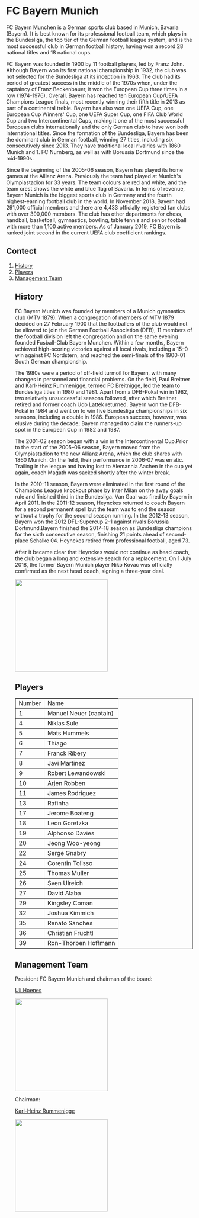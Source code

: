 <html>
<head>
<h1><strong>FC Bayern Munich</strong></h1>
<div class="promotion-declaration">
</div>
<link rel="stylesheet" href="style.css">
<p>FC Bayern Munchen is a German sports club based in Munich, Bavaria (Bayern). It is best known for its professional football team, which plays in the Bundesliga, the top tier of the German football league system, and is the most successful club in German football history, having won a record 28 national titles and 18 national cups.</p>
<p>FC Bayern was founded in 1900 by 11 football players, led by Franz John. Although Bayern won its first national championship in 1932, the club was not selected for the Bundesliga at its inception in 1963. The club had its period of greatest success in the middle of the 1970s when, under the captaincy of Franz Beckenbauer, it won the European Cup three times in a row (1974-1976). Overall, Bayern has reached ten European Cup/UEFA Champions League finals, most recently winning their fifth title in 2013 as part of a continental treble. Bayern has also won one UEFA Cup, one European Cup Winners' Cup, one UEFA Super Cup, one FIFA Club World Cup and two Intercontinental Cups, making it one of the most successful European clubs internationally and the only German club to have won both international titles. Since the formation of the Bundesliga, Bayern has been the dominant club in German football, winning 27 titles, including six consecutively since 2013. They have traditional local rivalries with 1860 Munich and 1. FC Nurnberg, as well as with Borussia Dortmund since the mid-1990s.</p>
<p>Since the beginning of the 2005-06 season, Bayern has played its home games at the Allianz Arena. Previously the team had played at Munich's Olympiastadion for 33 years. The team colours are red and white, and the team crest shows the white and blue flag of Bavaria. In terms of revenue, Bayern Munich is the biggest sports club in Germany and the fourth highest-earning football club in the world. In November 2018, Bayern had 291,000 official members and there are 4,433 officially registered fan clubs with over 390,000 members. The club has other departments for chess, handball, basketball, gymnastics, bowling, table tennis and senior football with more than 1,100 active members. As of January 2019, FC Bayern is ranked joint second in the current UEFA club coefficient rankings.</p>



<div class="lemma-catalog">
<h2 class="block-title"><strong>Contect</strong></h2>
<ol>
<li class="level1">
<span class="text"><a href="#1">History</a></span>
</li>
<li class="level1">
<span class="text"><a href="#2">Players</a></span>
</li>
<li class="level1">
<span class="text"><a href="#3">Management Team</a></span>
</li>




<p class="anchor-list">
<a name="1" class="lemma-anchor para-title" ></a>
<a name="sub254556_1" class="lemma-anchor " ></a>
<a name="History" class="lemma-anchor " ></a>
</p><p class="para-title level-2" label-module="para-title">
<h2 class="title-text"><strong>History</strong></h2>
</p>
<p>FC Bayern Munich was founded by members of a Munich gymnastics club (MTV 1879). When a congregation of members of MTV 1879 decided on 27 February 1900 that the footballers of the club would not be allowed to join the German Football Association (DFB), 11 members of the football division left the congregation and on the same evening founded Fusball-Club Bayern Munchen. Within a few months, Bayern achieved high-scoring victories against all local rivals, including a 15–0 win against FC Nordstern, and reached the semi-finals of the 1900-01 South German championship.</p>
<p>The 1980s were a period of off-field turmoil for Bayern, with many changes in personnel and financial problems. On the field, Paul Breitner and Karl-Heinz Rummenigge, termed FC Breitnigge, led the team to Bundesliga titles in 1980 and 1981. Apart from a DFB-Pokal win in 1982, two relatively unsuccessful seasons followed, after which Breitner retired and former coach Udo Lattek returned. Bayern won the DFB-Pokal in 1984 and went on to win five Bundesliga championships in six seasons, including a double in 1986. European success, however, was elusive during the decade; Bayern managed to claim the runners-up spot in the European Cup in 1982 and 1987.</p>
<p>The 2001-02 season began with a win in the Intercontinental Cup.Prior to the start of the 2005–06 season, Bayern moved from the Olympiastadion to the new Allianz Arena, which the club shares with 1860 Munich. On the field, their performance in 2006-07 was erratic. Trailing in the league and having lost to Alemannia Aachen in the cup yet again, coach Magath was sacked shortly after the winter break.</p>
<p>In the 2010-11 season, Bayern were eliminated in the first round of the Champions League knockout phase by Inter Milan on the away goals rule and finished third in the Bundesliga. Van Gaal was fired by Bayern in April 2011. In the 2011-12 season, Heynckes returned to coach Bayern for a second permanent spell but the team was to end the season without a trophy for the second season running. In the 2012-13 season, Bayern won the 2012 DFL-Supercup 2–1 against rivals Borussia Dortmund.Bayern finished the 2017-18 season as Bundesliga champions for the sixth consecutive season, finishing 21 points ahead of second-place Schalke 04. Heynckes retired from professional football, aged 73.</p>
<p>After it became clear that Heynckes would not continue as head coach, the club began a long and extensive search for a replacement. On 1 July 2018, the former Bayern Munich player Niko Kovac was officially confirmed as the next head coach, signing a three-year deal.</p>

<p>
<img src="D:\images\1.jpg" width="250" />
</p>


<div></div>
<div class="anchor-list">
<a name="2" class="lemma-anchor para-title" ></a>
<a name="sub254556_1" class="lemma-anchor " ></a>
<a name="Players" class="lemma-anchor " ></a>
</div><div class="para-title level-2" label-module="para-title">
<h2 class="title-text"><strong>Players</strong></h2>
</div>


<table border="1“ style="width:300px">
<tr>
<td>Number</td>
<td>Name</td>
</tr>
<tr>
<td>1</td>
<td>Manuel Neuer (captain)</td>
</tr>
<tr>
<td>4</td>
<td>Niklas Sule</td>
</tr>
<tr>
<td>5</td>
<td>Mats Hummels</td>
</tr>
<tr>
<td>6</td>
<td>Thiago</td>
</tr>
<tr>
<td>7</td>
<td>Franck Ribery</td>
</tr>
<tr>
<td>8</td>
<td>Javi Martinez</td>
</tr>
<tr>
<td>9</td>
<td>Robert Lewandowski</td>
</tr>
<tr>
<td>10</td>
<td>Arjen Robben</td>
</tr>
<tr>
<td>11</td>
<td>James Rodriguez</td>
</tr>
<tr>
<td>13</td>
<td>Rafinha</td>
</tr>
<tr>
<td>17</td>
<td>Jerome Boateng</td>
</tr>
<tr>
<td>18</td>
<td>Leon Goretzka</td>
</tr>
<tr>
<td>19</td>
<td>Alphonso Davies</td>
</tr>
<tr>
<td>20</td>
<td>Jeong Woo-yeong</td>
</tr>
<tr>
<td>22</td>
<td>Serge Gnabry</td>
</tr>
<tr>
<td>24</td>
<td>Corentin Tolisso</td>
</tr>
<tr>
<td>25</td>
<td>Thomas Muller</td>
</tr>
<tr>
<td>26</td>
<td>Sven Ulreich</td>
</tr>
<tr>
<td>27</td>
<td>David Alaba</td>
</tr>
<tr>
<td>29</td>
<td>Kingsley Coman</td>
</tr>
<tr>
<td>32</td>
<td>Joshua Kimmich</td>
</tr>
<tr>
<td>35</td>
<td>Renato Sanches</td>
</tr>
<tr>
<td>36</td>
<td>Christian Fruchtl</td>
</tr>
<tr>
<td>39</td>
<td>Ron-Thorben Hoffmann</td>
</tr>
</table>

<p></p>
<div class="anchor-list">
<a name="3" class="lemma-anchor para-title" ></a>
<a name="sub254556_3" class="lemma-anchor " ></a>
<a name="Management Team" class="lemma-anchor " ></a>
</div><div class="para-title level-2" label-module="para-title">
<h2 class="title-text"><strong>Management Team</strong></h2>
</div>


<p>President FC Bayern Munich and chairman of the board:</p>
<a href="https://en.wikipedia.org/wiki/Uli_Hoene%C3%9F">Uli Hoenes</a>
<p>
<img src="D:\images\2.jpg" width="250" />
</p>


<p>Chairman:</p>
<a href="https://en.wikipedia.org/wiki/Karl-Heinz_Rummenigge">Karl-Heinz Rummenigge</a>
<p>
<img src="D:\images\3.jpg" width="250" />
</p>
